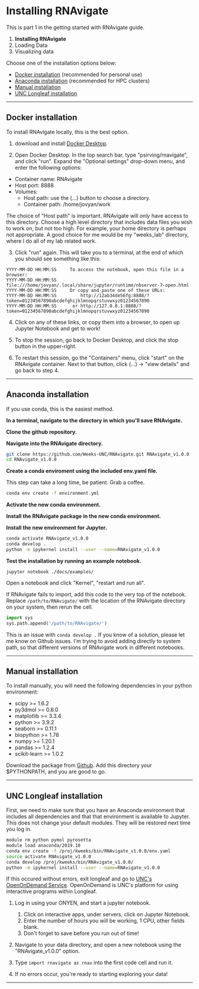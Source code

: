 Installing RNAvigate
====================

This is part 1 in the getting started with RNAvigate guide.

1. **Installing RNAvigate**
2. Loading Data
3. Visualizing data

Choose one of the installation options below:

- [Docker installation](#docker-installation) (recommended for personal use)
- [Anaconda installation](#anaconda-installation) (recommended for HPC clusters)
- [Manual installation](#manual-installation)
- [UNC Longleaf installation](#unc-longleaf-installation)

---

Docker installation
-------------------

To install RNAvigate locally, this is the best option.

1. download and install [Docker Desktop][].

[Docker Desktop]: https://www.docker.com/products/docker-desktop/

2. Open Docker Desktop. In the top search bar, type "psirving/rnavigate",
   and click "run". Expand the "Optional settings" drop-down menu, and enter
   the following options:

- Container name: RNAvigate
- Host port: 8888
- Volumes:
  - Host path: use the (...) button to choose a directory.
  - Container path: /home/jovyan/work

The choice of "Host path" is important. RNAvigate will *only* have access to this directory.
Choose a high level directory that includes data files you wish to work on, but not too high.
For example, your home directory is perhaps not appropriate.
A good choice for me would be my "weeks_lab" directory, where I do all of my lab related work.

3. Click "run" again. This will take you to a terminal, at the end of which you should see something like this:

```text
YYYY-MM-DD HH:MM:SS     To access the notebook, open this file in a browser:
YYYY-MM-DD HH:MM:SS         file:///home/jovyan/.local/share/jupyter/runtime/nbserver-7-open.html
YYYY-MM-DD HH:MM:SS     Or copy and paste one of these URLs:
YYYY-MM-DD HH:MM:SS         http://12ab34de56fg:8888/?token=01234567890abcdefghijklmnopqrstuvwxyz01234567890
YYYY-MM-DD HH:MM:SS      or http://127.0.0.1:8888/?token=01234567890abcdefghijklmnopqrstuvwxyz01234567890
```

4. Click on any of these links, or copy them into a browser, to open up Jupyter Notebook and get to work!

5. To stop the session, go back to Docker Desktop, and click the stop button in the upper-right.

6. To restart this session, go the "Containers" menu, click "start" on the RNAvigate container.
   Next to that button, click (...) -> "view details" and go back to step 4.

---

Anaconda installation
---------------------

If you use conda, this is the easiest method.

**In a terminal, navigate to the directory in which you'll save RNAvigate.**

**Clone the github repository.**

**Navigate into the RNAvigate directory.**

```bash
git clone https://github.com/Weeks-UNC/RNAvigate.git RNAvigate_v1.0.0
cd RNAvigate_v1.0.0
```

**Create a conda enviroment using the included env.yaml file.**

This step can take a long time, be patient. Grab a coffee.

```bash
conda env create -f environment.yml
```

**Activate the new conda environment.**

**Install the RNAvigate package in the new conda environment.**

**Install the new environment for Jupyter.**

```bash
conda activate RNAvigate_v1.0.0
conda develop .
python -m ipykernel install --user --name=RNAvigate_v1.0.0
```

**Test the installation by running an example notebook.**

```base
jupyter notebook ./docs/examples/
```

Open a notebook and click "Kernel", "restart and run all".

If RNAvigate fails to import, add this code to the very top of the notebook.
Replace `/path/to/RNAvigate/` with the location of the RNAvigate directory on your system, then rerun the cell.

```python
import sys
sys.path.append('/path/to/RNAvigate/')
```

This is an issue with `conda develop .` If you know of a solution, please let
me know on Github issues. I'm trying to avoid adding directly to system path,
so that different versions of RNAvigate work in different notebooks.

---

Manual installation
-------------------

To install manually, you will need the following dependencies in your python
environment:

- scipy >= 1.6.2
- py3dmol >= 0.8.0
- matplotlib >= 3.3.4
- python >= 3.9.2
- seaborn >= 0.11.1
- biopython >= 1.78
- numpy >= 1.20.1
- pandas >= 1.2.4
- scikit-learn >= 1.0.2

Download the package from [Github](https://github.com/Weeks-UNC/RNAvigate). Add
this directory your $PYTHONPATH, and you are good to go.

---

UNC Longleaf installation
-------------------------

First, we need to make sure that you have an Anaconda environment that includes
all dependencies and that that environment is available to Jupyter. This does
not change your default modules. They will be restored next time you log in.

```bash
module rm python pymol pyrosetta
module load anaconda/2019.10
conda env create -f /proj/kweeks/bin/RNAvigate_v1.0.0/env.yaml
source activate RNAvigate_v1.0.0
conda develop /proj/kweeks/bin/RNAvigate_v1.0.0/
python -m ipykernel install --user --name=RNAvigate_v1.0.0
```

If this occured without errors, exit longleaf and go to
[UNC's OpenOnDemand Service](https://ondemand.rc.unc.edu/). OpenOnDemand is
UNC's platform for using interactive programs within Longleaf.

1. Log in using your ONYEN, and start a jupyter notebook.

   1. Click on interactive apps, under servers, click on Jupyter Notebook.
   2. Enter the number of hours you will be working, 1 CPU, other fields blank.
   3. Don't forget to save before you run out of time!

2. Navigate to your data directory, and open a new notebook using the
  "RNAvigate_v1.0.0" option.
4. Type `import rnavigate as rnav` into the first code cell and run it.
5. If no errors occur, you're ready to starting exploring your data!

---
